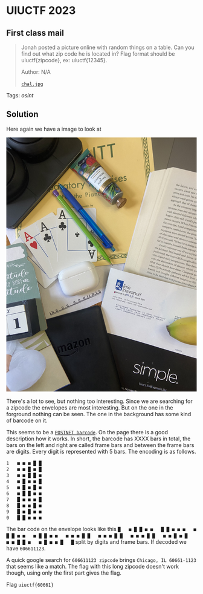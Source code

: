 # UIUCTF 2023

## First class mail

> Jonah posted a picture online with random things on a table. Can you find out what zip code he is located in? Flag format should be uiuctf{zipcode}, ex: uiuctf{12345}.
>
>  Author: N/A
>
> [`chal.jpg`](chal.jpg)

Tags: _osint_

## Solution
Here again we have a image to look at

![](chal.jpg)

There's a lot to see, but nothing too interesting. Since we are searching for a zipcode the envelopes are most interesting. But on the one in the forground nothing can be seen. The one in the background has some kind of barcode on it.

This seems to be a [`POSTNET barcode`](https://www.barcode.ro/tutorials/barcodes/postnet.html). On the page there is a good description how it works. In short, the barcode has XXXX bars in total, the bars on the left and right are called frame bars and between the frame bars are digits. Every digit is represented with 5 bars. The encoding is as follows.

```
1   ■ ■ ■ █ █
2   ■ ■ █ ■ █
3   ■ ■ █ █ ■
4   ■ █ ■ ■ █
5   ■ █ ■ █ ■
6   ■ █ █ ■ ■
7   █ ■ ■ ■ █
8   █ ■ ■ █ ■
9   █ ■ █ ■ ■
0   █ █ ■ ■ ■
```

The bar code on the envelope looks like this `█   ■ █ █ ■ ■   █ █ ■ ■ ■   ■ █ █ ■ ■   ■ █ █ ■ ■   ■ ■ ■ █ █   ■ ■ ■ █ █   ■ ■ ■ █ █   ■ ■ █ ■ █   ■ ■ █ █ ■   ■ █ ■ ■ █   █` split by digits and frame bars. If decoded we have `606611123`.

A quick google search for `606611123 zipcode` brings `Chicago, IL 60661-1123` that seems like a match. The flag with this long zipcode doesn't work though, using only the first part gives the flag. 

Flag `uiuctf{60661}`